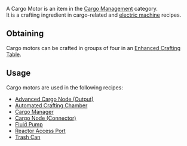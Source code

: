 A Cargo Motor is an item in the [Cargo Management](https://github.com/Slimefun/Slimefun4/wiki/Cargo-Management) category.<br>
It is a crafting ingredient in cargo-related and [electric machine](https://github.com/Slimefun/Slimefun4/wiki/Electric-Machines) recipes.

## Obtaining
Cargo motors can be crafted in groups of four in an [Enhanced Crafting Table](https://github.com/Slimefun/Slimefun4/wiki/Enhanced-Crafting-Table).

## Usage
Cargo motors are used in the following recipes:
* [Advanced Cargo Node (Output)](https://github.com/Slimefun/Slimefun4/wiki/Advanced-Output-Node)
* [Automated Crafting Chamber](https://github.com/Slimefun/Slimefun4/wiki/Automated-Crafting-Chamber)
* [Cargo Manager](https://github.com/Slimefun/Slimefun4/wiki/Cargo-Manager)
* [Cargo Node (Connector)](https://github.com/Slimefun/Slimefun4/wiki/Connector-Node)
* [Fluid Pump](https://github.com/Slimefun/Slimefun4/wiki/Fluid-Pump)
* [Reactor Access Port](https://github.com/Slimefun/Slimefun4/wiki/Reactors)
* [Trash Can](https://github.com/Slimefun/Slimefun4/wiki/Trash-Can)